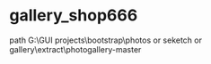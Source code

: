 # gallery_shop666

path
G:\GUI projects\bootstrap\photos or seketch or gallery\extract\photogallery-master

